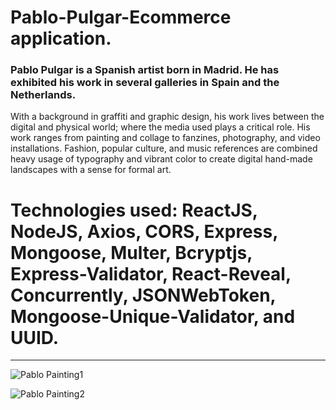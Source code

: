 # Pablo-Pulgar-Ecommerce application. 

### Pablo Pulgar is a Spanish artist born in Madrid. He has exhibited his work in several galleries in Spain and the Netherlands. 
With a background in graffiti and graphic design, his work lives between the digital and physical world; where the media used 
plays a critical role. His work ranges from painting and collage to fanzines, photography, and video installations. Fashion, 
popular culture, and music references are combined heavy usage of typography and vibrant color to create digital hand-made 
landscapes with a sense for formal art.
            
# Technologies used: ReactJS, NodeJS, Axios, CORS, Express, Mongoose, Multer, Bcryptjs, Express-Validator, React-Reveal, Concurrently, JSONWebToken, Mongoose-Unique-Validator, and UUID.

---------------------------------------------------------------------------------------------------------------------------------------------------

![Pablo Painting1](https://user-images.githubusercontent.com/42079817/104784728-30745b00-5789-11eb-8fde-3abfa658bb40.jpg)

![Pablo Painting2](https://user-images.githubusercontent.com/42079817/104784736-3702d280-5789-11eb-9adb-8254bb4fe15b.png)
 
                   
        
